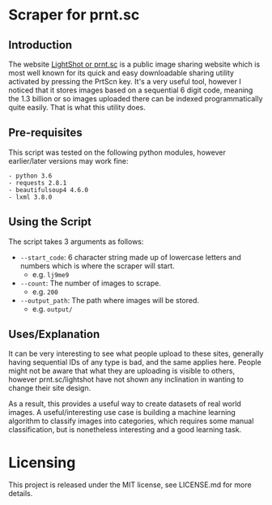 # Scraper for prnt.sc

## Introduction
The website [LightShot or prnt.sc](https://prnt.sc/) is a public image sharing website which is most well known for its quick and easy 
downloadable sharing utility activated by pressing the PrtScn key. It's a very useful tool, however I noticed that it stores images
based on a sequential 6 digit code, meaning the 1.3 billion or so images uploaded there can be indexed programmatically quite easily. 
That is what this utility does.

## Pre-requisites

This script was tested on the following python modules, however earlier/later versions may work fine:

```
- python 3.6
- requests 2.8.1
- beautifulsoup4 4.6.0
- lxml 3.8.0
```

## Using the Script

The script takes 3 arguments as follows:

* ```--start_code```: 6 character string made up of lowercase letters and numbers which is where the scraper will start.
  * e.g. ```lj9me9```
* ```--count```: The number of images to scrape.
  * e.g. ```200```
* ```--output_path```: The path where images will be stored.
  * e.g. ```output/```
  
## Uses/Explanation

It can be very interesting to see what people upload to these sites, generally having sequential IDs of any type is bad, and the
same applies here. People might not be aware that what they are uploading is visible to others, however prnt.sc/lightshot have 
not shown any inclination in wanting to change their site design.

As a result, this provides a useful way to create datasets of real world images. A useful/interesting use case is building a machine
learning algorithm to classify images into categories, which requires some manual classification, but is nonetheless interesting
and a good learning task.

# Licensing
 
This project is released under the MIT license, see LICENSE.md for more details.